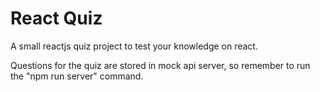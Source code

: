 # React Quiz

A small reactjs quiz project to test your knowledge on react.

Questions for the quiz are stored in mock api server, so remember to run the "npm run server" command.
